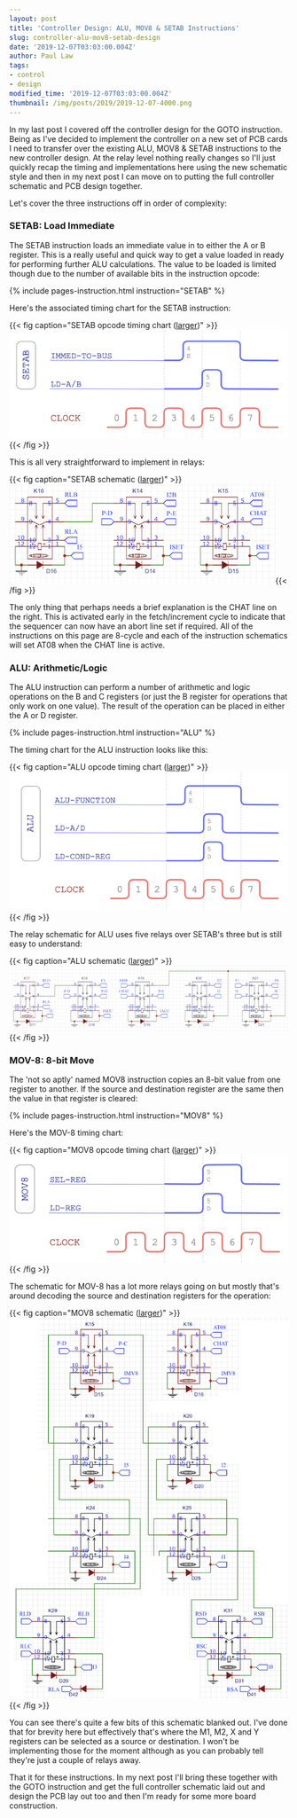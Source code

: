 ```yaml
---
layout: post
title: 'Controller Design: ALU, MOV8 & SETAB Instructions'
slug: controller-alu-mov8-setab-design
date: '2019-12-07T03:03:00.004Z'
author: Paul Law
tags:
- control
- design
modified_time: '2019-12-07T03:03:00.004Z'
thumbnail: /img/posts/2019/2019-12-07-4000.png
---
```


In my last post I covered off the controller design for the GOTO instruction. Being as I've decided to implement the
controller on a new set of PCB cards I need to transfer over the existing ALU, MOV8 & SETAB instructions to the new
controller design. At the relay level nothing really changes so I'll just quickly recap the timing and implementations here
using the new schematic style and then in my next post I can move on to putting the full controller schematic and PCB design
together.

Let's cover the three instructions off in order of complexity:

### SETAB: Load Immediate

The SETAB instruction loads an immediate value in to either the A or B register. This is a really useful and quick way to get
a value loaded in ready for performing further ALU calculations. The value to be loaded is limited though due to the number of
available bits in the instruction opcode:

{% include pages-instruction.html instruction="SETAB" %}

Here's the associated timing chart for the SETAB instruction:

{{< fig caption="SETAB opcode timing chart ([larger](/assets/pdf/timing-setab.pdf))" >}}![SETAB opcode timing chart](/img/posts/2019/2019-12-07-0000.png){{< /fig >}}

This is all very straightforward to implement in relays:

{{< fig caption="SETAB schematic ([larger](/img/posts/2019/2019-12-07-1003.png))" >}}![SETAB schematic](/img/posts/2019/2019-12-07-0003.png){{< /fig >}}

The only thing that perhaps needs a brief explanation is the CHAT line on the right. This is activated early in the
fetch/increment cycle to indicate that the sequencer can now have an abort line set if required. All of the instructions on
this page are 8-cycle and each of the instruction schematics will set AT08 when the CHAT line is active.

### ALU: Arithmetic/Logic

The ALU instruction can perform a number of arithmetic and logic operations on the B and C registers (or just the B register
for operations that only work on one value). The result of the operation can be placed in either the A or D register.

{% include pages-instruction.html instruction="ALU" %}

The timing chart for the ALU instruction looks like this:

{{< fig caption="ALU opcode timing chart ([larger](/assets/pdf/timing-alu.pdf))" >}}![ALU opcode timing chart](/img/posts/2019/2019-12-07-0001.png){{< /fig >}}

The relay schematic for ALU uses five relays over SETAB's three but is still easy to understand:

{{< fig caption="ALU schematic ([larger](/img/posts/2019/2019-12-07-1004.png))" >}}![ALU schematic](/img/posts/2019/2019-12-07-0004.png){{< /fig >}}

### MOV-8: 8-bit Move

The 'not so aptly' named MOV8 instruction copies an 8-bit value from one register to another. If the source and destination
register are the same then the value in that register is cleared:

{% include pages-instruction.html instruction="MOV8" %}

Here's the MOV-8 timing chart:

{{< fig caption="MOV8 opcode timing chart ([larger](/assets/pdf/timing-mov8.pdf))" >}}![MOV8 opcode timing chart](/img/posts/2019/2019-12-07-0002.png){{< /fig >}}

The schematic for MOV-8 has a lot more relays going on but mostly that's around decoding the source and destination registers
for the operation:

{{< fig caption="MOV8 schematic ([larger](/img/posts/2019/2019-12-07-1005.png))" >}}![MOV8 schematic](/img/posts/2019/2019-12-07-0005.png){{< /fig >}}

You can see there's quite a few bits of this schematic blanked out. I've done that for brevity here but effectively that's
where the M1, M2, X and Y registers can be selected as a source or destination. I won't be implementing those for the moment
although as you can probably tell they're just a couple of relays away.

That it for these instructions. In my next post I'll bring these together with the GOTO instruction and get the full
controller schematic laid out and design the PCB lay out too and then I'm ready for some more board construction.
